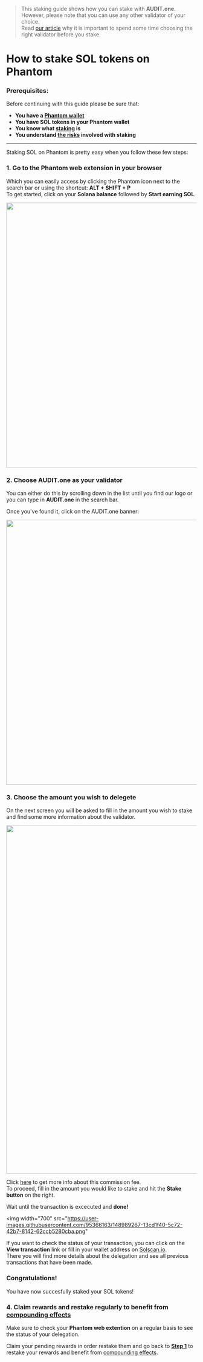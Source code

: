   > This staking guide shows how you can stake with **AUDIT.one**. <br>
  > However, please note that you can use any other validator of your choice. <br>
  > Read [our article](Importance_of_choosing_the_right_validator.md) why it is important to spend some time choosing the right validator before you stake.

# How to stake SOL tokens on Phantom 

### Prerequisites:

Before continuing with this guide please be sure that:

- **You have a [Phantom wallet](How_to_create_a_Phantom_wallet.md)**
- **You have SOL tokens in your Phantom wallet**
- **You know what [staking](What_is_staking.md) is**
- **You understand [the risks](Risks_of_staking.md) involved with staking**

***


Staking SOL on Phantom is pretty easy when you follow these few steps:

### **1.  Go to the <a name="step1"> Phantom web extension in your browser </a>**

Which you can easily access by clicking the Phantom icon next to the search bar or using the shortcut: **ALT + SHIFT + P** <br>
To get started, click on your **Solana balance** followed by **Start earning SOL**.

<img width="700" src="https://user-images.githubusercontent.com/95366163/148989084-41de4930-49ab-4057-a460-5e2ed6a658fa.png">

### **2.  Choose AUDIT.one as your validator**

You can either do this by scrolling down in the list until you find our logo or you can type in **AUDIT.one** in the search bar.

Once you've found it, click on the AUDIT.one banner:

<img width="700" src="https://user-images.githubusercontent.com/95366163/148987367-cfb9c19a-59e3-42da-9d64-c9d16a7b3e88.png">


### **3.  Choose the amount you wish to delegete**

On the next screen you will be asked to fill in the amount you wish to stake and find some more information about the validator.

<img width="920" src="https://user-images.githubusercontent.com/95366163/148987877-a0b1c7b8-146d-47db-9773-f2fd90e95c13.png">

Click [here](Validator_fee.md) to get more info about this commission fee. <br>
To proceed, fill in the amount you would like to stake and hit the **Stake button** on the right.

Wait until the transaction is excecuted and **done!**

<img width="700" src="https://user-images.githubusercontent.com/95366163/148989267-13cd1f40-5c72-42b7-8142-62ccb5280cba.png"

If you want to check the status of your transaction, you can click on the **View transaction** link or fill in your wallet address on [Solscan.io](https://solscan.io/). <br>
There you will find more details about the delegation and see all previous transactions that have been made.

### **Congratulations!** 
You have now succesfully staked your SOL tokens!


### **4.  Claim rewards and restake regularly to benefit from [compounding effects](Compounding_interest.md)**

Make sure to check your **Phantom web extention** on a regular basis to see the status of your delegation.

Claim your pending rewards in order restake them and go back to [**Step 1**](#step1) to restake your rewards and benefit from [compounding effects](Compound_interest.md).


